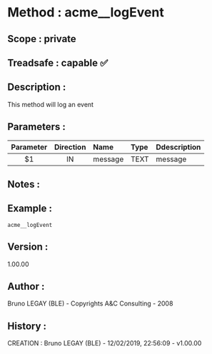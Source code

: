 ﻿# **Method :** acme__logEvent
## **Scope :** private
## **Treadsafe :** capable ✅ 
## **Description :** 
This method will log an event
## **Parameters :** 
| Parameter | Direction | Name | Type | Ddescription | 
|:----:|:----:|:----|:----|:----| 
| $1 | IN | message | TEXT | message | 

## **Notes :** 

## **Example :** 
```
acme__logEvent
```
## **Version :** 
1.00.00
## **Author :** 
Bruno LEGAY (BLE) - Copyrights A&C Consulting - 2008
## **History :** 
 CREATION : Bruno LEGAY (BLE) - 12/02/2019, 22:56:09 - v1.00.00
